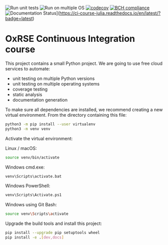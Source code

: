 ![Run unit tests](https://github.com/jkrol8/ci-course/workflows/Run%20unit%20tests/badge.svg)
![Run on multiple OS](https://github.com/jkrol8/ci-course/workflows/Run%20on%20multiple%20OS/badge.svg)
[![codecov](https://codecov.io/gh/jkrol8/ci-course/branch/main/graph/badge.svg?token=6EK5KCFRPS)](undefined)
[![BCH compliance](https://bettercodehub.com/edge/badge/jkrol8/ci-course?branch=main)](https://bettercodehub.com/)
![Documentation Status](https://readthedocs.org/projects/ci-course-julia/badge/?version=latest)](https://ci-course-julia.readthedocs.io/en/latest/?badge=latest)
# OxRSE Continuous Integration course

This project contains a small Python project. We are going to use free cloud services to automate:

- unit testing on multiple Python versions
- unit testing on multiple operating systems
- coverage testing
- static analysis
- documentation generation

To make sure all dependencies are installed, we recommend creating a new virtual environment.
From the directory containing this file:

```bash
python3 -m pip install --user virtualenv
python3 -m venv venv
```

Activate the virtual environment:

Linux / macOS:
```bash
source venv/bin/activate
```

Windows cmd.exe:
```bash
venv\Scripts\activate.bat
```

Windows PowerShell:
```bash
venv\Scripts\Activate.ps1
```

Windows using Git Bash:
```bash
source venv\Scripts\activate
```

Upgrade the build tools and install this project:

```bash
pip install --upgrade pip setuptools wheel
pip install -e .[dev,docs]
```
